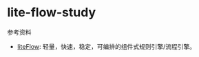 # lite-flow-study

参考资料
- [liteFlow](https://gitee.com/dromara/liteFlow): 轻量，快速，稳定，可编排的组件式规则引擎/流程引擎。

